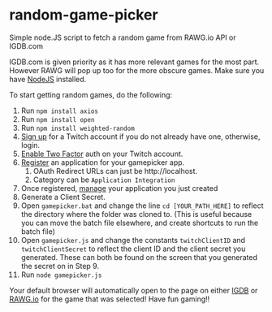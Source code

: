 # random-game-picker

Simple node.JS script to fetch a random game from RAWG.io API or IGDB.com

IGDB.com is given priority as it has more relevant games for the most part. However RAWG will pop up too for the more obscure games.
Make sure you have [NodeJS](https://nodejs.org/en/) installed.

To start getting random games, do the following:

1. Run `npm install axios`
2. Run `npm install open`
3. Run `npm install weighted-random`
4. [Sign up](https://dev.twitch.tv/login) for a Twitch account if you do not already have one, otherwise, login.
5. [Enable Two Factor](https://www.twitch.tv/settings/security) auth on your Twitch account.
6. [Register](https://dev.twitch.tv/console/apps/create) an application for your gamepicker app.
   1. OAuth Redirect URLs can just be http://localhost.
   2. Category can be `Application Integration`
7. Once registered, [manage](https://dev.twitch.tv/console/apps) your application you just created
8. Generate a Client Secret.
9.  Open `gamepicker.bat` and change the line `cd [YOUR_PATH_HERE]` to reflect the directory where the folder was cloned to. (This is useful because you can move the batch file elsewhere, and create shortcuts to run the batch file)
10. Open `gamepicker.js` and change the constants `twitchClientID` and `twitchClientSecret` to reflect the client ID and the client secret you generated. These can both be found on the screen that you generated the secret on in Step 9.
11. Run `node gamepicker.js`

Your default browser will automatically open to the page on either [IGDB](https://www.igdb.com) or [RAWG.io](https://rawg.io) for the game that was selected!
Have fun gaming!!

